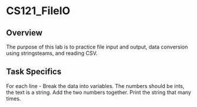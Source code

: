 # CS121_FileIO

## Overview
The purpose of this lab is to practice file input and output, data conversion using stringsteams, and reading CSV.

## Task Specifics
For each line - Break the data into variables. The numbers should be ints, the text is a string. Add the two numbers together. Print the string that many times.
